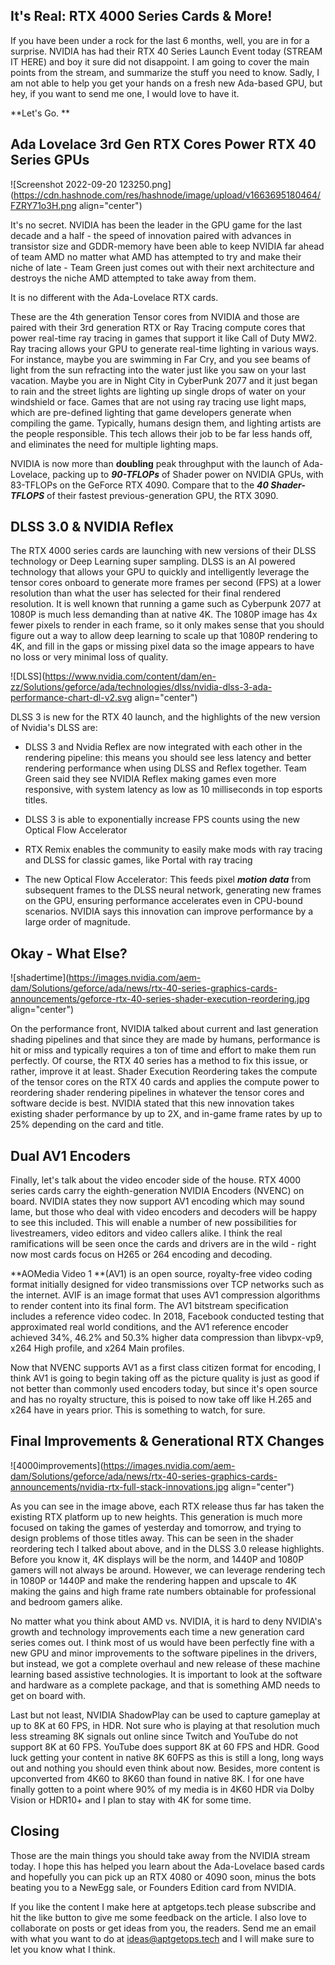 ## It's Real: RTX 4000 Series Cards & More!

If you have been under a rock for the last 6 months, well, you are in for a surprise. NVIDIA has had their RTX 40 Series Launch Event today (STREAM IT HERE) and boy it sure did not disappoint. I am going to cover the main points from the stream, and summarize the stuff you need to know. Sadly, I am not able to help you get your hands on a fresh new Ada-based GPU, but hey,  if you want to send me one, I would love to have it. 

**Let's Go. **
## Ada Lovelace 3rd Gen RTX Cores Power RTX 40 Series GPUs

![Screenshot 2022-09-20 123250.png](https://cdn.hashnode.com/res/hashnode/image/upload/v1663695180464/FZRY71o3H.png align="center")

It's no secret. NVIDIA has been the leader in the GPU game for the last decade and a half - the speed of innovation paired with advances in transistor size and GDDR-memory have been able to keep NVIDIA far ahead of team AMD no matter what AMD has attempted to try and make their niche of late - Team Green just comes out with their next architecture and destroys the niche AMD attempted to take away from them.

It is no different with the Ada-Lovelace RTX cards. 

These are the 4th generation Tensor cores from NVIDIA and those are paired with their 3rd generation RTX or Ray Tracing compute cores that power real-time ray tracing in games that support it like Call of Duty MW2. Ray tracing allows your GPU to generate real-time lighting in various ways. For instance, maybe you are swimming in Far Cry, and you see beams of light from the sun refracting into the water just like you saw on your last vacation. Maybe you are in Night City in CyberPunk 2077 and it just began to rain and the street lights are lighting up single drops of water on your windshield or face. Games that are not using ray tracing use light maps, which are pre-defined lighting that game developers generate when compiling the game. Typically, humans design them, and lighting artists are the people responsible. This tech allows their job to be far less hands off, and eliminates the need for multiple lighting maps. 

NVIDIA is now more than **doubling** peak throughput with the launch of Ada-Lovelace, packing up to ***90-TFLOPs*** of Shader power on NVIDIA GPUs, with 83-TFLOPs on the GeForce RTX 4090. Compare that to the ***40 Shader-TFLOPS*** of their fastest previous-generation GPU, the RTX 3090.

## DLSS 3.0 & NVIDIA Reflex

The RTX 4000 series cards are launching with new versions of their DLSS technology or Deep Learning super sampling. DLSS is an AI powered technology that allows your GPU to quickly and intelligently leverage the tensor cores onboard to generate more frames per second (FPS) at a lower resolution than what the user has selected for their final rendered resolution. It is well known that running a game such as Cyberpunk 2077 at 1080P is much less demanding than at native 4K. The 1080P image has 4x fewer pixels to render in each frame, so it only makes sense that you should figure out a way to allow deep learning to scale up that 1080P rendering to 4K, and fill in the gaps or missing pixel data so the image appears to have no loss or very minimal loss of quality. 

![DLSS](https://www.nvidia.com/content/dam/en-zz/Solutions/geforce/ada/technologies/dlss/nvidia-dlss-3-ada-performance-chart-dl-v2.svg align="center")

DLSS 3 is new for the RTX 40 launch, and the highlights of the new version of Nvidia's DLSS are:

- DLSS 3 and Nvidia Reflex are now integrated with each other in the rendering pipeline: this means you should see less latency and better rendering performance when using DLSS and Reflex together. Team Green said they see NVIDIA Reflex making games even more responsive, with system latency as low as 10 milliseconds in top esports titles. 

- DLSS 3 is able to exponentially increase FPS counts using the new Optical Flow Accelerator

- RTX Remix enables the community to easily make mods with ray tracing and DLSS for classic games, like Portal with ray tracing

- The new Optical Flow Accelerator: This feeds pixel ***motion data*** from subsequent frames to the DLSS neural network, generating new frames on the GPU, ensuring performance accelerates even in CPU-bound scenarios. NVIDIA says this innovation can improve performance by a large order of magnitude.

## Okay - What Else?

![shadertime](https://images.nvidia.com/aem-dam/Solutions/geforce/ada/news/rtx-40-series-graphics-cards-announcements/geforce-rtx-40-series-shader-execution-reordering.jpg align="center")

On the performance front, NVIDIA talked about current and last generation shading pipelines and that since they are made by humans, performance is hit or miss and typically requires a ton of time and effort to make them run perfectly. Of course, the RTX 40 series has a method to fix this issue, or rather, improve it at least. Shader Execution Reordering takes the compute of the tensor cores on the RTX 40 cards and applies the compute power to reordering shader rendering pipelines in whatever the tensor cores and software decide is best. NVIDIA stated that this new innovation takes existing shader performance by up to 2X, and in-game frame rates by up to 25% depending on the card and title.

## Dual AV1 Encoders

Finally, let's talk about the video encoder side of the house. RTX 4000 series cards carry the eighth-generation NVIDIA Encoders (NVENC) on board. NVIDIA states they now support AV1 encoding which may sound lame, but those who deal with video encoders and decoders will be happy to see this included. This will enable a number of new possibilities for livestreamers, video editors and video callers alike. I think the real ramifications will be seen once the cards and drivers are in the wild - right now most cards focus on H265 or 264 encoding and decoding. 

**AOMedia Video 1 **(AV1) is an open source, royalty-free video coding format initially designed for video transmissions over TCP networks such as the internet. AVIF is an image format that uses AV1 compression algorithms to render content into its final form. The AV1 bitstream specification includes a reference video codec. In 2018, Facebook conducted testing that approximated real world conditions, and the AV1 reference encoder achieved 34%, 46.2% and 50.3% higher data compression than libvpx-vp9, x264 High profile, and x264 Main profiles. 

Now that NVENC supports AV1 as a first class citizen format for encoding, I think AV1 is going to begin taking off as the picture quality is just as good if not better than commonly used encoders today, but since it's open source and has no royalty structure, this is poised to now take off like H.265 and x264 have in years prior. This is something to watch, for sure.

## Final Improvements & Generational RTX Changes

![4000improvements](https://images.nvidia.com/aem-dam/Solutions/geforce/ada/news/rtx-40-series-graphics-cards-announcements/nvidia-rtx-full-stack-innovations.jpg align="center")

As you can see in the image above, each RTX release thus far has taken the existing RTX platform up to new heights. This generation is much more focused on taking the games of yesterday and tomorrow, and trying to design problems of those titles away. This can be seen in the shader reordering tech I talked about above, and in the DLSS 3.0 release highlights. Before you know it, 4K displays will be the norm, and 1440P and 1080P gamers will not always be around. However, we can leverage rendering tech in 1080P or 1440P and make the rendering happen and upscale to 4K making the gains and high frame rate numbers obtainable for professional and bedroom gamers alike.

No matter what you think about AMD vs. NVIDIA, it is hard to deny NVIDIA's growth and technology improvements each time a new generation card series comes out. I think most of us would have been perfectly fine with a new GPU and minor improvements to the software pipelines in the drivers, but instead, we got a complete overhaul and new release of these machine learning based assistive technologies.  It is important to look at the software and hardware as a complete package, and that is something AMD needs to get on board with. 

Last but not least, NVIDIA ShadowPlay can be used to capture gameplay at up to 8K at 60 FPS, in HDR. Not sure who is playing at that resolution much less streaming 8K signals out online since Twitch and YouTube do not support 8K at 60 FPS. YouTube does support 8K at 60 FPS and HDR. Good luck getting your content in native 8K 60FPS as this is still a long, long ways out and nothing you should even think about now. Besides, more content is upconverted from 4K60 to 8K60 than found in native 8K. I for one have finally gotten to a point where 90% of my media is in 4K60 HDR via Dolby Vision or HDR10+ and I plan to stay with 4K for some time. 

## Closing

Those are the main things you should take away from the NVIDIA stream today. I hope this has helped you learn about the Ada-Lovelace based cards and hopefully you can pick up an RTX 4080 or 4090 soon, minus the bots beating you to a NewEgg sale, or Founders Edition card from NVIDIA. 

If you like the content I make here at aptgetops.tech please subscribe and hit the like button to give me some feedback on the article. I also love to collaborate on posts or get ideas from you, the readers. Send me an email with what you want to do at [ideas@aptgetops.tech](mailto:ideas@aptgetops.tech) and I will make sure to let you know what I think. 
